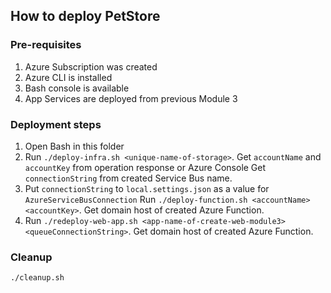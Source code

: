 ## How to deploy PetStore

### Pre-requisites
1. Azure Subscription was created
2. Azure CLI is installed
3. Bash console is available
4. App Services are deployed from previous Module 3

### Deployment steps
1. Open Bash in this folder
2. Run `./deploy-infra.sh <unique-name-of-storage>`. 
Get `accountName` and `accountKey` from operation response or Azure Console
Get `connectionString` from created Service Bus name.
3. Put `connectionString` to `local.settings.json` as a value for `AzureServiceBusConnection`
Run `./deploy-function.sh <accountName> <accountKey>`. Get domain host of created Azure Function.
5. Run `./redeploy-web-app.sh <app-name-of-create-web-module3> <queueConnectionString>`. Get domain host of created Azure Function.

### Cleanup
`./cleanup.sh`